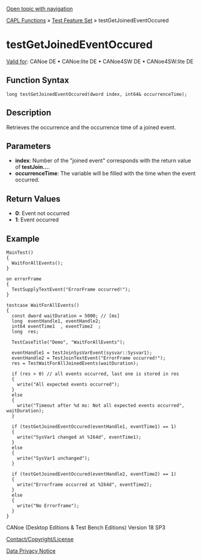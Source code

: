 [Open topic with navigation](../../../../../CANoeDEFamily.htm#Topics/CAPLFunctions/Test/Functions/CAPLfunctionTestGetJoinedEventOccured.md)

[CAPL Functions](../../CAPLfunctions.md) » [Test Feature Set](../CAPLfunctionsTFSOverview.md) » testGetJoinedEventOccured

# testGetJoinedEventOccured

[Valid for](../../../Shared/FeatureAvailability.md):  CANoe DE • CANoe:lite DE • CANoe4SW DE • CANoe4SW:lite DE

## Function Syntax

```
long testGetJoinedEventOccured(dword index, int64& occurrenceTime);
```

## Description

Retrieves the occurrence and the occurrence time of a joined event.

## Parameters

- **index**: Number of the "joined event" corresponds with the return value of **testJoin...**.
- **occurrenceTime**: The variable will be filled with the time when the event occurred.

## Return Values

- **0**: Event not occurred
- **1**: Event occurred

## Example

```plaintext
MainTest()
{
  WaitForAllEvents();
}

on errorFrame
{
  TestSupplyTextEvent("ErrorFrame occurred!");
}

testcase WaitForAllEvents()
{
  const dword waitDuration = 5000; // [ms]
  long  eventHandle1, eventHandle2;
  int64 eventTime1  , eventTime2  ;
  long  res;

  TestCaseTitle("Demo", "WaitForAllEvents");

  eventHandle1 = testJoinSysVarEvent(sysvar::Sysvar1);
  eventHandle2 = TestJoinTextEvent("ErrorFrame occurred!");
  res = TestWaitForAllJoinedEvents(waitDuration);

  if (res > 0) // all events occurred, last one is stored in res
  {
    write("All expected events occurred");
  }
  else
  {
    write("Timeout after %d ms: Not all expected events occurred", waitDuration);
  }

  if (testGetJoinedEventOccured(eventHandle1, eventTime1) == 1)
  {
    write("SysVar1 changed at %I64d", eventTime1);
  }
  else
  {
    write("SysVar1 unchanged");
  }

  if (testGetJoinedEventOccured(eventHandle2, eventTime2) == 1)
  {
    write("Errorframe occurred at %I64d", eventTime2);
  }
  else
  {
    write("No Errorframe");
  }
}
```

CANoe (Desktop Editions & Test Bench Editions) Version 18 SP3

[Contact/Copyright/License](../../../Shared/ContactCopyrightLicense.md)

[Data Privacy Notice](https://www.vector.com/int/en/company/get-info/privacy-policy/)
